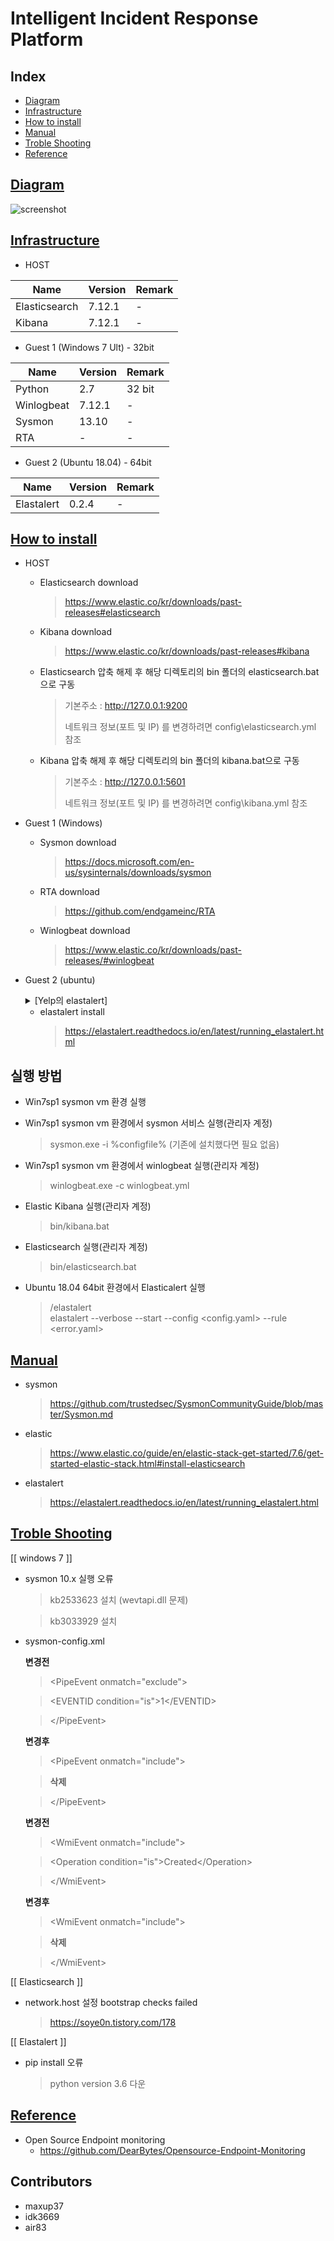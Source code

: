 # Intelligent Incident Response Platform

## Index

* [Diagram](#diagram)
* [Infrastructure](#infrastructure)
* [How to install](#how-to-install)
* [Manual](#manual)
* [Troble Shooting](#troble-shooting)
* [Reference](#reference)

## [Diagram](#index)

   ![screenshot](diagram.PNG)

## [Infrastructure](#index)

* HOST

|Name|Version|Remark|
|-|-|-|
|Elasticsearch|7.12.1|-|
|Kibana|7.12.1|-|

* Guest 1 (Windows 7 Ult) - 32bit

|Name|Version|Remark|
|-|-|-|
|Python|2.7|32 bit|
|Winlogbeat|7.12.1|-|
|Sysmon|13.10|-|
|RTA|-|-|

* Guest 2 (Ubuntu 18.04) - 64bit

|Name|Version|Remark|
|-|-|-|
|Elastalert|0.2.4|-|


## [How to install](#index)

* HOST
	+ Elasticsearch download
		> https://www.elastic.co/kr/downloads/past-releases#elasticsearch

	+ Kibana download
		> https://www.elastic.co/kr/downloads/past-releases#kibana

	+ Elasticsearch 압축 해제 후 해당 디렉토리의 bin 폴더의 elasticsearch.bat으로 구동
		> 기본주소 : http://127.0.0.1:9200
		> 
		> 네트워크 정보(포트 및 IP) 를 변경하려면 config\elasticsearch.yml 참조

	+ Kibana 압축 해제 후 해당 디렉토리의 bin 폴더의 kibana.bat으로 구동
		> 기본주소 : http://127.0.0.1:5601
		> 
		> 네트워크 정보(포트 및 IP) 를 변경하려면 config\kibana.yml 참조
		
* Guest 1 (Windows)
	+ Sysmon download
		> https://docs.microsoft.com/en-us/sysinternals/downloads/sysmon
	
	+ RTA download
		> https://github.com/endgameinc/RTA
	
	+ Winlogbeat download
		> https://www.elastic.co/kr/downloads/past-releases/#winlogbeat

* Guest 2 (ubuntu)

	<details>
  	<summary>[Yelp의 elastalert]</summary>
  	<div markdown="1">
   	 > https://github.com/Yelp/elastalert
  	</div>
	</details>

  - elastalert install
    > https://elastalert.readthedocs.io/en/latest/running_elastalert.html


##  실행 방법

* Win7sp1 sysmon vm 환경 실행

* Win7sp1 sysmon vm 환경에서 sysmon 서비스 실행(관리자 계정)
  > sysmon.exe -i %configfile%
    (기존에 설치했다면 필요 없음)

* Win7sp1 sysmon vm 환경에서 winlogbeat 실행(관리자 계정)
  > winlogbeat.exe -c winlogbeat.yml

* Elastic Kibana 실행(관리자 계정)
  > bin/kibana.bat

* Elasticsearch 실행(관리자 계정)
  > bin/elasticsearch.bat

* Ubuntu 18.04 64bit 환경에서 Elasticalert 실행
  >/elastalert  
  >elastalert --verbose --start  --config <config.yaml> --rule <error.yaml>
 
## [Manual](#index)

* sysmon
  > https://github.com/trustedsec/SysmonCommunityGuide/blob/master/Sysmon.md

* elastic
  > https://www.elastic.co/guide/en/elastic-stack-get-started/7.6/get-started-elastic-stack.html#install-elasticsearch

* elastalert
  > https://elastalert.readthedocs.io/en/latest/running_elastalert.html
  
 ## [Troble Shooting](#index)
 [[ windows 7 ]]
 * sysmon 10.x 실행 오류
   > kb2533623 설치 (wevtapi.dll 문제)
   
   > kb3033929 설치

* sysmon-config.xml

  **변경전** 
     
    > \<PipeEvent onmatch="exclude"\>
	
    > \<EVENTID condition="is"\>1\</EVENTID\> 
     
    > \<\/PipeEvent\>
          
   **변경후**   
   
     > \<PipeEvent onmatch="include"\>
			
     >**삭제**
	
     > \</PipeEvent\>
          
   **변경전**
   
     > \<WmiEvent onmatch="include"\>
		
     >    \<Operation condition="is">Created</Operation\> 
            
     > \</WmiEvent\>
           
   **변경후**     
   
     > \<WmiEvent onmatch="include"\>
	
     > **삭제** 
	
     > \</WmiEvent\>
        
[[ Elasticsearch ]] 
* network.host 설정 bootstrap checks failed
  > https://soye0n.tistory.com/178


[[ Elastalert ]]
* pip install 오류
  > python version 3.6 다운

## [Reference](#index)
* Open Source Endpoint monitoring 
  - https://github.com/DearBytes/Opensource-Endpoint-Monitoring 

## Contributors
* maxup37
* idk3669
* air83
